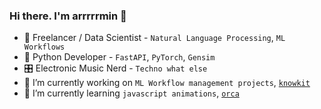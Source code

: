 ### Hi there. I'm arrrrrmin 👋

- 🚀 Freelancer / Data Scientist - `Natural Language Processing`, `ML Workflows`
- 🐍 Python Developer - `FastAPI`, `PyTorch`, `Gensim`
- 🎛️ Electronic Music Nerd - `Techno what else`
- 🔭 I’m currently working on `ML Workflow management projects`, [`knowkit`](https://knowkit.de)
- 🌱 I’m currently learning `javascript animations`, [`orca`](https://github.com/hundredrabbits/Orca)

<!--
**arrrrrmin/arrrrrmin** is a ✨ _special_ ✨ repository because its `README.md` (this file) appears on your GitHub profile.

Here are some ideas to get you started:

- 🔭 I’m currently working on ...
- 🌱 I’m currently learning ...
- 👯 I’m looking to collaborate on ...
- 🤔 I’m looking for help with ...
- 💬 Ask me about ...
- 📫 How to reach me: ...
- 😄 Pronouns: ...
- ⚡ Fun fact: ...
-->
